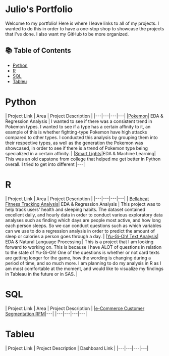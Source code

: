 # Julio's Portfolio

Welcome to my portfolio! Here is where I leave links to all of my projects. I wanted to do this in order to have a one-stop shop to showcase the projects that I've done. I also want my GitHub to be more organized.  

## 📚 Table of Contents
- [Python](#python)
- [R](#r)
- [SQL](#sql)
- [Tableu](#tableu)

# Python

| Project Link | Area | Project Description | 
|---|---|---|---|
|[Pokemon](https://github.com/July-to-me/Pokemon_Data_Analysis)| EDA & Regression Analysis | I wanted to see if there was a consistent trend in Pokemon types. I wanted to see if a type has a certain affinity to it, an example of this is whether fighting-type Pokemon have high attacks compared to other types. I conducted this analysis by grouping them into their respective types, as well as the generation the Pokemon was showcased, in order to see if there is a trend of Pokemon type being specialized in a certain affinity. |
|[Smart Lights](https://github.com/July-to-me/Smart_Lights_ML_Data_Analysis)|EDA & Machine Learning| This was an old capstone from college that helped me get better in Python overall. I tried to get into different |---|

### 

# R

| Project Link | Area | Project Description | 
|---|---|---|---|
| [Bellabeat Fitness Tracking Analysis](https://github.com/July-to-me/Google-Data-Analytics-Project-FitBit-Data-)| EDA & Regression Analysis | This project was to help track users' health and sleeping habits. The dataset contained excellent daily, and hourly data in order to conduct various exploratory data analyses such as finding which days are people most active, and how long each person sleeps. So we can conduct questions such as which variables can we use to do a regression analysis in order to predict the amount of sleep or calories a person goes through a day. |
|[Yu-Gi-Oh! Text Analysis](https://github.com/July-to-me/Yu-Gi-Oh-Text-Analysis)| EDA & Natural Language Processing | This is a project that I am looking forward to working on. This is because I have ALOT of questions in relation to the state of Yu-Gi-Oh! One of the questions is whether or not card texts are getting longer for the game, how the wording is changing during a period of time, and so much more. I am planning to do my analysis in R as I am most comfortable at the moment, and would like to visualize my findings in Tableau in the future or in SAS. |

### 

# SQL

| Project Link | Area | Project Description | 
|[e-Commerce Customer Segmentation RFM](https://github.com/July-to-me/Customer.Segmentation.RFM.Analysis)|---|
|---|---|---|---|

### 

# Tableu

| Project Link | Project Description | Dashboard Link |
|---|---|---|---|
